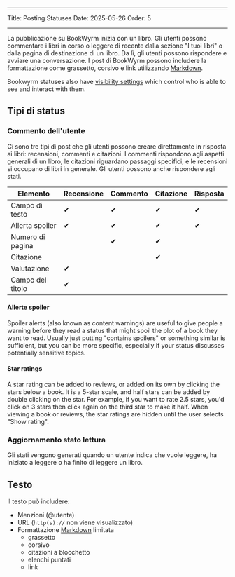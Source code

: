 - - -
Title: Posting Statuses Date: 2025-05-26 Order: 5
- - -

La pubblicazione su BookWyrm inizia con un libro. Gli utenti possono commentare i libri in corso o leggere di recente dalla sezione "I tuoi libri" o dalla pagina di destinazione di un libro. Da lì, gli utenti possono rispondere e avviare una conversazione. I post di BookWyrm possono includere la formattazione come grassetto, corsivo e link utilizzando [Markdown](https://www.markdownguide.org/cheat-sheet/).

Bookwyrm statuses also have [visibility settings](/privacy-controls.html) which control who is able to see and interact with them.

## Tipi di status

### Commento dell'utente

Ci sono tre tipi di post che gli utenti possono creare direttamente in risposta ai libri: recensioni, commenti e citazioni. I commenti rispondono agli aspetti generali di un libro, le citazioni riguardano passaggi specifici, e le recensioni si occupano di libri in generale. Gli utenti possono anche rispondere agli stati.

| Elemento         | Recensione | Commento | Citazione | Risposta |
| ---------------- | ---------- | -------- | --------- | -------- |
| Campo di testo   | ✔          | ✔        | ✔         | ✔        |
| Allerta spoiler  | ✔          | ✔        | ✔         | ✔        |
| Numero di pagina |            | ✔        | ✔         |          |
| Citazione        |            |          | ✔         |          |
| Valutazione      | ✔          |          |           |          |
| Campo del titolo | ✔          |          |           |          |

#### Allerte spoiler

Spoiler alerts (also known as content warnings) are useful to give people a warning before they read a status that might spoil the plot of a book they want to read. Usually just putting "contains spoilers" or something similar is sufficient, but you can be more specific, especially if your status discusses potentially sensitive topics.

#### Star ratings

A star rating can be added to reviews, or added on its own by clicking the stars below a book. It is a 5-star scale, and half stars can be added by double clicking on the star. For example, if you want to rate 2.5 stars, you'd click on 3 stars then click again on the third star to make it half. When viewing a book or reviews, the star ratings are hidden until the user selects "Show rating".

### Aggiornamento stato lettura

Gli stati vengono generati quando un utente indica che vuole leggere, ha iniziato a leggere o ha finito di leggere un libro.

## Testo
Il testo può includere:

- Menzioni (@utente)
- URL (`http(s)://` non viene visualizzato)
- Formattazione [Markdown](https://www.markdownguide.org/cheat-sheet/) limitata
    - grassetto
    - corsivo
    - citazioni a blocchetto
    - elenchi puntati
    - link

